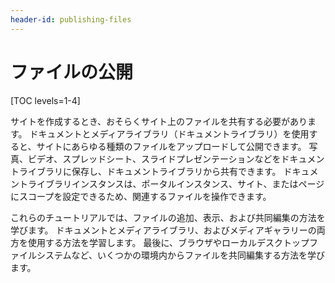 ```yaml
---
header-id: publishing-files
---
```


# ファイルの公開

[TOC levels=1-4]

サイトを作成するとき、おそらくサイト上のファイルを共有する必要があります。 ドキュメントとメディアライブラリ（ドキュメントライブラリ）を使用すると、サイトにあらゆる種類のファイルをアップロードして公開できます。 写真、ビデオ、スプレッドシート、スライドプレゼンテーションなどをドキュメントライブラリに保存し、ドキュメントライブラリから共有できます。 ドキュメントライブラリインスタンスは、ポータルインスタンス、サイト、またはページにスコープを設定できるため、関連するファイルを操作できます。

これらのチュートリアルでは、ファイルの追加、表示、および共同編集の方法を学びます。 ドキュメントとメディアライブラリ、およびメディアギャラリーの両方を使用する方法を学習します。 最後に、ブラウザやローカルデスクトップファイルシステムなど、いくつかの環境内からファイルを共同編集する方法を学びます。
